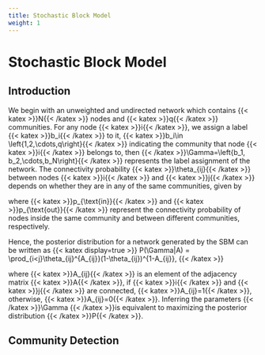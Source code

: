 ```yaml
---
title: Stochastic Block Model
weight: 1
---
```



# Stochastic Block Model

## Introduction

We begin with an unweighted and undirected network which contains {{< katex >}}N{{< /katex >}} nodes and {{< katex >}}q{{< /katex >}} communities. For any node {{< katex >}}i{{< /katex >}}, we assign a label {{< katex >}}b_i{{< /katex >}} to it, {{< katex >}}b_i\in \left\{1,2,\cdots,q\right\}{{< /katex >}} indicating the community that node {{< katex >}}i{{< /katex >}} belongs to, then {{< /katex >}}\Gamma=\left\{b_1, b_2,\cdots,b_N\right\}{{< /katex >}} represents the label assignment of the network. The connectivity probability {{< katex >}}\theta_{ij}{{< /katex >}} between nodes {{< katex >}}i{{< /katex >}} and {{< katex >}}j{{< /katex >}} depends on whether they are in any of the same communities, given by



where {{< katex >}}p_{\text{in}}{{< /katex >}} and {{< katex >}}p_{\text{out}}{{< /katex >}} represent the connectivity probability of nodes inside the same community and between different communities, respectively.

Hence, the posterior distribution for a network generated by the SBM can be written as
{{< katex display=true >}}
P(\Gamma|A) = \prod_{i<j}\theta_{ij}^{A_{ij}}(1-\theta_{ij})^{1-A_{ij}},
{{< /katex >}}

where {{< katex >}}A_{ij}{{< /katex >}} is an element of the adjacency matrix {{< katex >}}A{{< /katex >}}, if {{< katex >}}i{{< /katex >}} and {{< katex >}}j{{< /katex >}} are connected, {{< katex >}}A_{ij}=1{{< /katex >}}, otherwise, {{< katex >}}A_{ij}=0{{< /katex >}}. Inferring the parameters {{< /katex >}}\Gamma {{< /katex >}}is equivalent to maximizing the posterior distribution {{< /katex >}}P{{< /katex >}}.


## Community Detection
